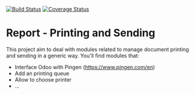 [![Build Status](https://travis-ci.org/OCA/report-print-send.svg?branch=6.1)](https://travis-ci.org/OCA/report-print-send)
[![Coverage Status](https://img.shields.io/coveralls/OCA/report-print-send.svg)](https://coveralls.io/r/OCA/report-print-send?branch=6.1)

Report - Printing and Sending
=============================

This project aim to deal with modules related to manage document printing and sending in a generic way. You'll find modules that:

 - Interface Odoo with Pingen (https://www.pingen.com/en)
 - Add an printing queue
 - Allow to choose printer
 - ...
